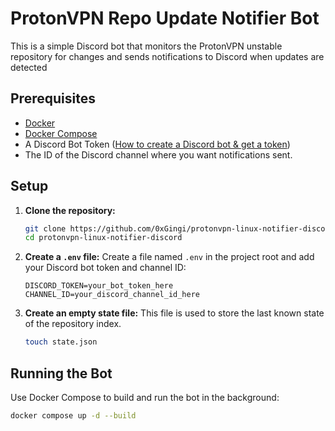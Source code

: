 # ProtonVPN Repo Update Notifier Bot

This is a simple Discord bot that monitors the ProtonVPN unstable repository for changes and sends notifications to Discord when updates are detected

## Prerequisites

- [Docker](https://docs.docker.com/get-docker/)
- [Docker Compose](https://docs.docker.com/compose/install/)
- A Discord Bot Token ([How to create a Discord bot & get a token](https://discordjs.guide/preparations/setting-up-a-bot-application.html))
- The ID of the Discord channel where you want notifications sent.

## Setup

1.  **Clone the repository:**
    ```bash
    git clone https://github.com/0xGingi/protonvpn-linux-notifier-discord
    cd protonvpn-linux-notifier-discord
    ```

2.  **Create a `.env` file:**
    Create a file named `.env` in the project root and add your Discord bot token and channel ID:
    ```env
    DISCORD_TOKEN=your_bot_token_here
    CHANNEL_ID=your_discord_channel_id_here
    ```

3.  **Create an empty state file:**
    This file is used to store the last known state of the repository index.
    ```bash
    touch state.json
    ```

## Running the Bot

Use Docker Compose to build and run the bot in the background:

```bash
docker compose up -d --build
```
